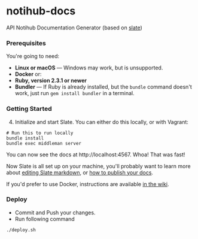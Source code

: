# notihub-docs
API Notihub Documentation Generator (based on [slate](https://github.com/slatedocs/slate))

### Prerequisites

You're going to need:

 - **Linux or macOS** — Windows may work, but is unsupported.
 - **Docker** or:
 - **Ruby, version 2.3.1 or newer**
 - **Bundler** — If Ruby is already installed, but the `bundle` command doesn't work, just run `gem install bundler` in a terminal.

### Getting Started

4. Initialize and start Slate. You can either do this locally, or with Vagrant:

```shell
# Run this to run locally
bundle install
bundle exec middleman server
```

You can now see the docs at http://localhost:4567. Whoa! That was fast!

Now Slate is all set up on your machine, you'll probably want to learn more about [editing Slate markdown](https://github.com/slatedocs/slate/wiki/Markdown-Syntax), or [how to publish your docs](https://github.com/slatedocs/slate/wiki/Deploying-Slate).

If you'd prefer to use Docker, instructions are available [in the wiki](https://github.com/slatedocs/slate/wiki/Using-Slate-in-Docker).

### Deploy

* Commit and Push your changes. 
* Run following command
```shell
./deploy.sh
```